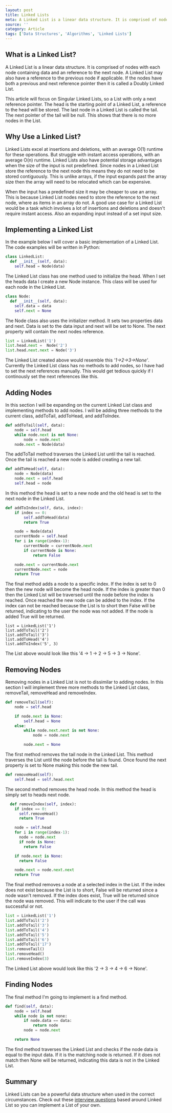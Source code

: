 ```yaml
---
layout: post
title: Linked Lists
meta: A Linked List is a linear data structure. It is comprised of nodes with each node containing data and an reference to the next node. A Linked List may also have a reference to the previous node if applicable. If the nodes have both a previous and next reference pointer then it is called a Doubly Linked List.
source: ''
category: Article
tags: ['Data Structures', 'Algorithms', 'Linked Lists']
---
```

## What is a Linked List?
A Linked List is a linear data structure. It is comprised of nodes with each node containing data and an reference to the next node. A Linked List may also have a reference to the previous node if applicable. If the nodes have both a previous and next reference pointer then it is called a Doubly Linked List.

This article will focus on Singular Linked Lists, so a List with only a next reference pointer. The head is the starting point of a Linked List, a reference to the head will be stored. The last node in a Linked List is called the tail. The next pointer of the tail will be null. This shows that there is no more nodes in the List.  

## Why Use a Linked List?
Linked Lists excel at insertions and deletions, with an average O(1) runtime for these operations. But struggle with instant access operations, with an average O(n) runtime. Linked Lists also have potential storage advantages when the size of the input is not predefined. Since nodes in a Linked List store the reference to the next node this means they do not need to be stored contiguously. This is unlike arrays, if the input expands past the array size then the array will need to be relocated which can be expensive.

When the input has a predefined size it may be cheaper to use an array. This is because Linked List nodes need to store the reference to the next node, where as items in an array do not. A good use case for a Linked List would be a task which involves a lot of insertions and deletions and doesn't require instant access. Also an expanding input instead of a set input size.

## Implementing a Linked List
In the example below I will cover a basic implementation of a Linked List. The code examples will be written in Python:
```Python
class LinkedList:
  def __init__(self, data):
    self.head = Node(data)
```
The Linked List class has one method used to initialize the head. When I set the heads data I create a new Node instance. This class will be used for each node in the Linked List.
```Python
class Node:
  def __init__(self, data):
    self.data = data
    self.next = None
```
The Node class also uses the initializer method. It sets two properties data and next. Data is set to the data input and next will be set to None. The next property will contain the next nodes reference.
```Python
list = LinkedList('1')
list.head.next =  Node('2')
list.head.next.next = Node('3')
```
The Linked List created above would resemble this *'1->2->3->None'*. Currently the Linked List class has no methods to add nodes, so I have had to set the next references manually. This would get tedious quickly if I continously set the next references like this.

## Adding Nodes
In this section I will be expanding on the current Linked List class and implementing methods to add nodes. I will be adding three methods to the current class, addToTail, addToHead, and addToIndex.
```Python
def addToTail(self, data):
	node = self.head
	while node.next is not None:
		node = node.next
	node.next = Node(data)
```
The addToTail method traverses the Linked List until the tail is reached. Once the tail is reached a new node is added creating a new tail.
```Python
def addToHead(self, data):
	node = Node(data)
	node.next = self.head
	self.head = node
```
In this method the head is set to a new node and the old head is set to the next node in the Linked List.
```Python
def addToIndex(self, data, index):
	if index == 0:
		self.addToHead(data)
		return True

	node = Node(data)
	currentNode = self.head
	for i in range(index-1):
		currentNode = currentNode.next
		if currentNode is None:
			return False

	node.next = currentNode.next
	currentNode.next = node
	return True
```
The final method adds a node to a specific index. If the index is set to 0 then the new node will become the head node. If the index is greater than 0 then the Linked List will be traversed until the node before the index is reached. Once reached the new node can be added to the index. If the index can not be reached because the List is to short then False will be returned, indicating to the user the node was not added. If the node is added True will be returned.
```
list = LinkedList('1')
list.addToTail('2')
list.addToTail('3')
list.addToHead('4')
list.addToIndex('5', 3)
```
The List above would look like this  '4 -> 1 -> 2 -> 5 -> 3 -> None'.
## Removing Nodes
Removing nodes in a Linked List is not to dissimilar to adding nodes. In this section I will implement three more methods to the Linked List class, removeTail,  removeHead and removeIndex.
```Python
def removeTail(self):
	node = self.head

	if node.next is None:
		self.head = None
	else:
		while node.next.next is not None:
			node = node.next

		node.next = None
```
The first method removes the tail node in the Linked List. This method traverses the List until the node before the tail is found. Once found the next property is set to None making this node the new tail.
```Python
def removeHead(self):
	self.head = self.head.next
```
The second method removes the head node. In this method the head is simply set to heads next node.
```Python
  def removeIndex(self, index):
    if index == 0:
      self.removeHead()
      return True

    node = self.head
    for i in range(index-1):
      node = node.next
      if node is None:
        return False

    if node.next is None:
      return False

    node.next = node.next.next
    return True
```
The final method removes a node at a selected index in the List. If the index does not exist because the List is to short, False will be returned since a node wasn't removed. If the index does exist, True will be returned since the node was removed. This will indicate to the user if the call was successful or not.
```Python
list = LinkedList('1')
list.addToTail('2')
list.addToTail('3')
list.addToTail('4')
list.addToTail('5')
list.addToTail('6')
list.addToTail('17')
list.removeTail()
list.removeHead()
list.removeIndex(3)
```
The Linked List above would look like this  '2 -> 3 -> 4 -> 6 -> None'.
## Finding Nodes
The final method I'm going to implement is a find method.
```Python
def find(self, data):
	node = self.head
	while node is not none:
		if node.data == data:
			return node
		node = node.next

	return None
```
The find method traverses the Linked List and checks if the node data is equal to the input data. If it is the matching node is returned. If it does not match then None will be returned, indicating this data is not in the Linked List.

## Summary
Linked Lists can be a powerful data structure when used in the correct circumstances. Check out these [interview questions](http://) based around Linked List so you can implement a List of your own.
